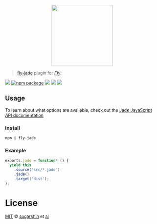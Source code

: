 <div align="center">
  <a href="http://github.com/flyjs/fly">
    <img width=200px  src="https://cloud.githubusercontent.com/assets/8317250/8430194/35c6043a-1f6a-11e5-8cbd-af6cc86baa84.png">
  </a>
</div>

> [fly-jade](https://github.com/sugarshin/fly-jade) plugin for _[Fly][fly]_.

[![][fly-badge]][fly]
[![npm package][npm-ver-link]][releases]
[![][dl-badge]][npm-pkg-link]
[![][travis-badge]][travis-link]
[![][mit-badge]][mit]

## Usage
To learn about what options are available, check out the [Jade JavaScript API documentation](http://jade-lang.com/api/)

### Install

```a
npm i fly-jade
```

### Example

```js
exports.jade = function* () {
  yield this
    .source('src/*.jade')
    .jade()
    .target('dist');
};
```

# License

[MIT][mit] © [sugarshin][author] et [al][contributors]

[mit]:          http://opensource.org/licenses/MIT
[author]:       http://github.com/sugarshin
[contributors]: https://github.com/sugarshin/fly-jade/graphs/contributors
[releases]:     https://github.com/sugarshin/fly-jade/releases
[fly]:          https://www.github.com/flyjs/fly
[fly-badge]:    https://img.shields.io/badge/fly-JS-05B3E1.svg?style=flat-square
[mit-badge]:    https://img.shields.io/badge/license-MIT-444444.svg?style=flat-square
[npm-pkg-link]: https://www.npmjs.org/package/fly-jade
[npm-ver-link]: https://img.shields.io/npm/v/fly-jade.svg?style=flat-square
[dl-badge]:     http://img.shields.io/npm/dm/fly-jade.svg?style=flat-square
[travis-link]:  https://travis-ci.org/sugarshin/fly-jade
[travis-badge]: http://img.shields.io/travis/sugarshin/fly-jade.svg?style=flat-square
